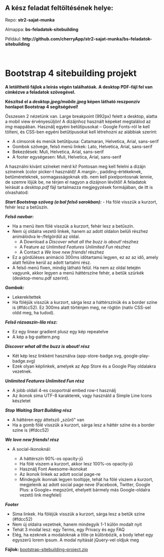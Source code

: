 <div class="fr-view">
<h2>A kész feladat feltöltésének helye:</h2>
<p>Repo: <strong>str2-sajat-munka</strong></p>
<p>Almappa:<strong>&nbsp;bs-feladatok-sitebuilding</strong></p>
<p>Például: <strong>http://github</strong><strong>.com/cherryApp/</strong><strong>str2-sajat-munka/bs-feladatok-sitebuilding</strong></p>
<p><br></p>
<h1 id="bootstrap-4-sitebuilding-project">Bootstrap 4 sitebuilding projekt</h1>
<p><strong>A letölthető fájlok a leírás végén találhatóak. A desktop PDF-fájl fel van címkézve a feladatok szövegével.</strong></p>
<p><strong>Készítsd el a <em>desktop.jpeg/mobile.jpeg</em> képen látható reszponzív honlapot Bootstrap 4 segítségével!</strong></p>
<p>Összesen 2 nézetünk van. Large breakpoint (992px) felett a desktop, alatta a mobil view érvényesüljön! A dizájnhoz használt képeket megtalálod az <em>img</em> mappában. Használj egyéni betűtípusokat – Google Fonts-ról le kell tölteni, és CSS-ben egyéni betűtípusokat kell létrehozni az alábbiak szerint:</p>
<ul>
<li>A címsorok és menük betűtípusa: Catamaran, Helvetica, Arial, sans-serif</li>
<li>Gombok szövege, felső menü linkek: Lato, Helvetica, Arial, sans-serif</li>
<li>Bekezdések: Muli, Helvetica, Arial, sans-serif</li>
<li>A footer egységesen: Muli, Helvetica, Arial, sans-serif</li>
</ul>
<p>A használni kívánt színeket mérd ki! Pontosan meg kell felelni a dizájn színeinek (color picker-t használd)! A margin-, padding-értékeknek, betűméreteknek, sormagasságoknak stb. nem kell pixelpontosnak lennie, de szemre lőjük be, ne térjen el nagyon a dizájnon lévőtől! A feladatok leírását a <em>desktop.pdf</em> fájl tartalmazza megjegyzések formájában, de itt is olvashatod:</p>
<p><strong><em>Start Bootstrap szöveg (a bal felső sarokban):</em></strong> - Ha fölé visszük a kurzort, fehér lesz a betűszín.</p>
<p><em><strong>Felső navbar:</strong></em></p>
<ul>
<li>Ha a menü item fölé visszük a kurzort, fehér lesz a betűszín.</li>
<li>Nem új oldalra vezető linkek, hanem az adott oldalon belüli részhez animálódva le-/felgördül az oldal.<ul>
<li>A Download a <em>Discover what all the buzz is about!</em> részhez</li>
<li>A Feature az <em>Unlimited Features Unlimited Fun</em> részhez</li>
<li>A Contact a <em>We love new friends!</em> részhez</li>
</ul>
</li>
<li>Ez a gördüléses animáció 300ms időtartamú legyen, ez az az idő, amely alatt felülre kerül az adott tartalmi rész.</li>
<li>A felső menü fixen, mindig látható felül. Ha nem az oldal tetején vagyunk, akkor legyen a menü háttérszíne fehér, a betűk szürkék (desktop-menu.pdf szerint).</li>
</ul>
<p><strong><em>Gombok:</em></strong></p>
<ul>
<li>Lekerekítettek</li>
<li>Ha föléjük visszük a kurzort, sárga lesz a háttérszínük és a border színe is (#fdcc52). Ez 300ms alatt történjen meg, ne rögtön (natív CSS-sel oldd meg, ha tudod).</li>
</ul>
<p><strong><em>Felső rózsaszín-lila rész:</em></strong></p>
<ul>
<li>Ez egy linear gradient plusz egy kép repeatelve</li>
<li>A kép a bg-pattern.png</li>
</ul>
<p><strong><em>Discover what all the buzz is about! rész</em></strong></p>
<ul>
<li>Két kép lesz linkként használva (app-store-badge.svg, google-play-badge.svg)</li>
<li>Ezek olyan képlinkek, amelyek az App Store és a Google Play oldalakra vezetnek.</li>
</ul>
<p><strong><em>Unlimited Features Unlimited Fun rész</em></strong></p>
<ul>
<li>A jobb oldali 4-es csoportnál embed row-t használj</li>
<li>Az ikonok sima UTF-8 karakterek, vagy használd a Simple Line Icons készletet</li>
</ul>
<p><strong><em>Stop Waiting Start Building rész</em></strong></p>
<ul>
<li>A háttéren egy áttetsző „szűrő" van</li>
<li>Ha a gomb fölé visszük a kurzort, sárga lesz a háttér színe és a border színe is (#fdcc52)</li>
</ul>
<p><strong><em>We love new friends! rész</em></strong></p>
<ul><li>
<p>A social-ikonoknál:</p>
<ul>
<li>A háttérszín 90%-os opacity-jű</li>
<li>Ha fölé viszem a kurzort, akkor lesz 100%-os opacity-jű</li>
<li>Használj Font Awesome-ikonokat</li>
<li>Az ikonok linkek az adott social page-re</li>
<li>Mindegyik ikonnak legyen tooltipje, tehát ha fölé viszem a kurzort, megjelenik az adott social page neve (Facebook, Twitter, Google Plus: a Google+ megszűnt, ehelyett bármely más Google-oldalra vezető link megfelel)</li>
</ul>
</li></ul>
<p><strong><em>Footer</em></strong></p>
<ul>
<li>Sima linkek. Ha föléjük visszük a kurzort, sárga lesz a betűk színe (#fdcc52)</li>
<li>Nem új oldalra vezetnek, hanem mindegyik 1-1 külön modalt nyit</li>
<li>Tehát 3 modal lesz: egy Terms, egy Privacy és egy FAQ</li>
<li>Elég, ha ezeknek a modaloknak a title-je különbözik, a body lehet egy egyszerű lorem ipsum. A modal nyitását jQuery-vel oldjuk meg</li>
</ul>
<p><strong>Fájlok:&nbsp;</strong><a class="fr-file" href="https://s3.amazonaws.com/thinkific/file_uploads/219412/attachments/8a4/22d/733/bootstrap-sitebuilding-project.zip" target="_blank">bootstrap-sitebuilding-project.zip</a></p>
</div>